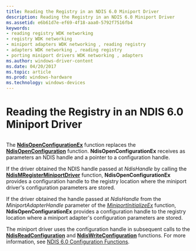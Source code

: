 ```yaml
---
title: Reading the Registry in an NDIS 6.0 Miniport Driver
description: Reading the Registry in an NDIS 6.0 Miniport Driver
ms.assetid: e6b61d7e-ef69-4f18-aaa0-5792f7516fb4
keywords:
- reading registry WDK networking
- registry WDK networking
- miniport adapters WDK networking , reading registry
- adapters WDK networking , reading registry
- porting miniport drivers WDK networking , adapters
ms.author: windows-driver-content
ms.date: 04/20/2017
ms.topic: article
ms.prod: windows-hardware
ms.technology: windows-devices
---
```


# Reading the Registry in an NDIS 6.0 Miniport Driver


## <a href="" id="ddk-reading-the-registry-in-ndis-6-0-ng"></a>


The [**NdisOpenConfigurationEx**](https://msdn.microsoft.com/library/windows/hardware/ff563717) function replaces the [**NdisOpenConfiguration**](https://msdn.microsoft.com/library/windows/hardware/ff553676) function. **NdisOpenConfigurationEx** receives as parameters an NDIS handle and a pointer to a configuration handle.

If the driver obtained the NDIS handle passed at *NdisHandle* by calling the [**NdisMRegisterMiniportDriver**](https://msdn.microsoft.com/library/windows/hardware/ff563654) function, **NdisOpenConfigurationEx** provides a configuration handle to the registry location where the miniport driver's configuration parameters are stored.

If the driver obtained the handle passed at *NdisHandle* from the *MiniportAdapterHandle* parameter of the [*MiniportInitializeEx*](https://msdn.microsoft.com/library/windows/hardware/ff559389) function, **NdisOpenConfigurationEx** provides a configuration handle to the registry location where a miniport adapter's configuration parameters are stored.

The miniport driver uses the configuration handle in subsequent calls to the [**NdisReadConfiguration**](https://msdn.microsoft.com/library/windows/hardware/ff564511) and [**NdisWriteConfiguration**](https://msdn.microsoft.com/library/windows/hardware/ff564659) functions. For more information, see [NDIS 6.0 Configuration Functions](ndis-configuration-functions.md).

 

 





